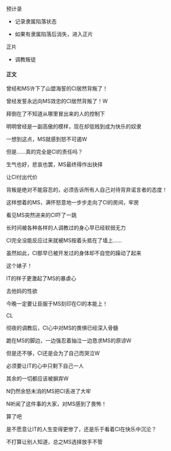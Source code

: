 预计录

- 记录隶属陷落状态

- 如果有隶属陷落后消失，进入正片

正片

- 调教叛徒

#### 正文

曾经和MS许下了山盟海誓的CI居然背叛了！

曾经发誓永远向MS效忠的CI居然背叛了！W

拜倒在了不知道从哪里冒出来的人的控制下

明明曾经是一副高傲的模样，现在却低贱到成为快乐的奴隶

一想到这点，MS就感到怒不可遏W

但是……真的完全是CI的责任吗？

生气也好，悲哀也罢，MS最终得作出抉择



让CI付出代价

背叛是绝对不能容忍的，必须告诉所有人自己对待背弃诺言者的态度！

这样想着的MS，满怀怒意地一步步走向了CI的房间，牢房

看见MS突然进来的CI吓了一跳

长时间被各种各样的人调教过的身心早已经软弱无力

CI完全没能反应过来就被MS按着头抵在了墙上……

虽然如此，CI那早已被开发过的身体却不自觉的躁动了起来

这个婊子！

IT的样子更激起了MS的暴虐心

去他妈的性欲

今晚一定要让臣服于MS刻印在CI的本能上！



CL

彻夜的调教后，CI心中对MS的畏惧已经深入骨髓

跪在MS的脚边，一边强忍着抽泣一边恳求MS的原谅W

但是还不够，CI还是会为了自己而哭泣W

必须要让IT的心中只剩下自己一人

其余的一切都应该被摒弃W

N仍然余怒未消的MS把CI丢进了大牢

N听闻了这件事的大家，对MS感到了畏怖！

算了吧

是不愿意让IT的人生变得更惨了，还是乐于看着CI在快乐中沉沦？

不打算让别人知道，总之MS选择放手不管
